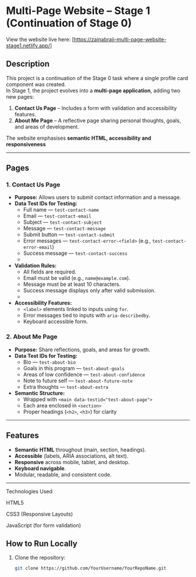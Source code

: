 
# Multi-Page Website – Stage 1 (Continuation of Stage 0)


View the website live here: [https://zainabraji-multi-page-website-stage1.netlify.app/]
## Description
This project is a continuation of the Stage 0 task where a single profile card component was created.  
In Stage 1, the project evolves into a **multi-page application**, adding two new pages:

1. **Contact Us Page** – Includes a form with validation and accessibility features.  
2. **About Me Page** – A reflective page sharing personal thoughts, goals, and areas of development.  

The website emphasises **semantic HTML, accessibility and responsiveness**

---

## Pages

### 1. Contact Us Page
- **Purpose:** Allows users to submit contact information and a message.  
- **Data Test IDs for Testing:**
  - Full name — `test-contact-name`
  - Email — `test-contact-email`
  - Subject — `test-contact-subject`
  - Message — `test-contact-message`
  - Submit button — `test-contact-submit`
  - Error messages — `test-contact-error-<field>` (e.g., `test-contact-error-email`)
  - Success message — `test-contact-success`
  - 
- **Validation Rules:**
  - All fields are required.
  - Email must be valid (e.g., `name@example.com`).
  - Message must be at least 10 characters.
  - Success message displays only after valid submission.
  - 
- **Accessibility Features:**
  - `<label>` elements linked to inputs using `for`.
  - Error messages tied to inputs with `aria-describedby`.
  - Keyboard accessible form.

### 2. About Me Page
- **Purpose:** Share reflections, goals, and areas for growth.  
- **Data Test IDs for Testing:**
  - Bio — `test-about-bio`
  - Goals in this program — `test-about-goals`
  - Areas of low confidence — `test-about-confidence`
  - Note to future self — `test-about-future-note`
  - Extra thoughts — `test-about-extra`
- **Semantic Structure:**
  - Wrapped with `<main data-testid="test-about-page">`
  - Each area enclosed in `<section>`  
  - Proper headings (`<h2>`, `<h3>`) for clarity

---

## Features
- **Semantic HTML** throughout (main, section, headings).  
- **Accessible** (labels, ARIA associations, alt text).  
- **Responsive** across mobile, tablet, and desktop.  
- **Keyboard navigable**.  
- Modular, readable, and consistent code.

---

Technologies Used

HTML5

CSS3 (Responsive Layouts)

JavaScript (for form validation)


## How to Run Locally
1. Clone the repository:
   ```bash
   git clone https://github.com/YourUsername/YourRepoName.git
